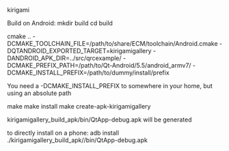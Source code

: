 kirigami


Build on Android:
mkdir build
cd build

cmake ..  -DCMAKE_TOOLCHAIN_FILE=/path/to/share/ECM/toolchain/Android.cmake   -DQTANDROID_EXPORTED_TARGET=kirigamigallery   -DANDROID_APK_DIR=../src/qrcexample/ -DCMAKE_PREFIX_PATH=/path/to/Qt-Android/5.5/android_armv7/ -DCMAKE_INSTALL_PREFIX=/path/to/dummy/install/prefix

You need a -DCMAKE_INSTALL_PREFIX to somewhere in your home, but using an absolute path

make
make install
make create-apk-kirigamigallery

kirigamigallery_build_apk/bin/QtApp-debug.apk will be generated

to directly install on a phone:
adb install ./kirigamigallery_build_apk//bin/QtApp-debug.apk
